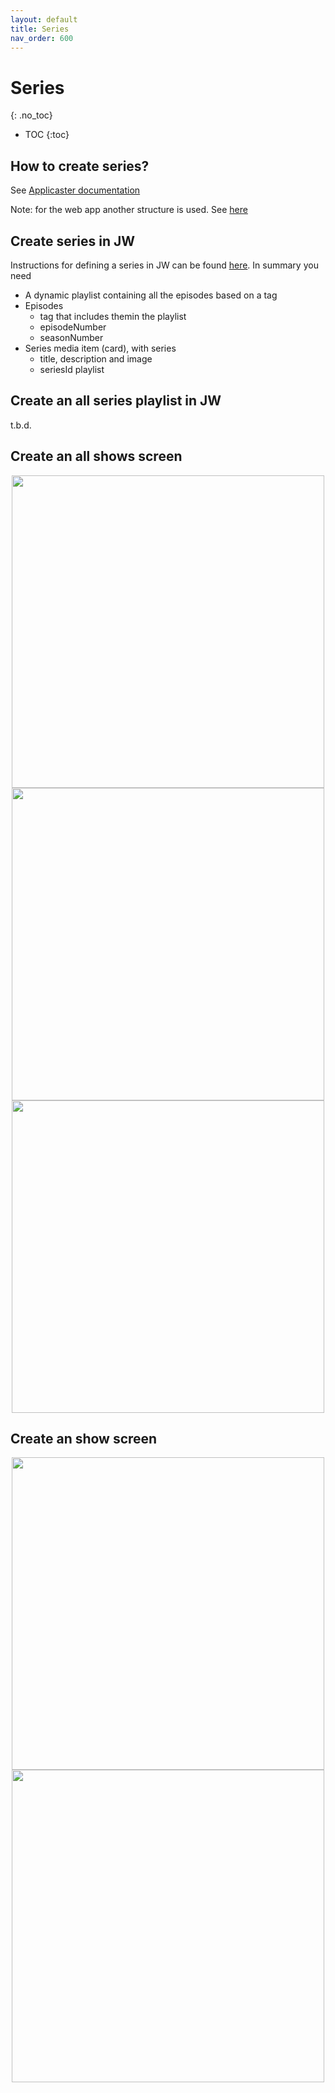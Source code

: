 ```yaml
---
layout: default
title: Series
nav_order: 600
---
```

# Series
{: .no_toc}

- TOC
{:toc}

## How to create series?
See [Applicaster documentation](https://docs.applicaster.com/integrations/jw-endpoints/#create-an-episodic-structure-using-jw-playlists)

Note: for the web app another structure is used. See [here](https://support.jwplayer.com/articles/build-an-ott-apps-series-playlist)

## Create series in JW 
Instructions for defining a series in JW can be found [here](https://support.jwplayer.com/articles/build-an-ott-apps-series-playlist). In summary you need
- A dynamic playlist containing all the episodes based on a tag 
- Episodes
   - tag that includes themin the playlist
   - episodeNumber
   - seasonNumber
- Series media item (card), with series 
  - title, description and image
  - seriesId playlist


## Create an all series playlist in JW 
t.b.d.

## Create an all shows screen
<div style="display:flex; justify-content: center;"> 
  <img src="../img/series-all-feed.png" width="500"> 
</div>
<div style="display:flex; justify-content: center;"> 
  <img src="../img/series-all-screen.png" width="500"> 
</div>
<div style="display:flex; justify-content: center;"> 
  <img src="../img/series-type-mapping.png" width="500"> 
</div>

## Create an show screen
<div style="display:flex; justify-content: center;"> 
  <img src="../img/series-season-feeds.png" width="500"> 
</div>

<div style="display:flex; justify-content: center;"> 
  <img src="../img/series-show-screen.png" width="500"> 
</div>
